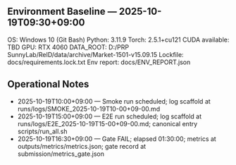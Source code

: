 ## Environment Baseline — 2025-10-19T09:30+09:00
OS: Windows 10 (Git Bash)
Python: 3.11.9
Torch: 2.5.1+cu121
CUDA available: TBD
GPU: RTX 4060
DATA_ROOT: D:/PRP SunnyLab/ReID/data/archive/Market-1501-v15.09.15
Lockfile: docs/requirements.lock.txt
Env report: docs/ENV_REPORT.json

## Operational Notes
- 2025-10-19T10:00+09:00 — Smoke run scheduled; log scaffold at runs/logs/SMOKE_2025-10-19T10-00+09-00.md
- 2025-10-19T15:00+09:00 — E2E run scheduled; log scaffold at runs/logs/E2E_2025-10-19T15-00+09-00.md; canonical entry scripts/run_all.sh
- 2025-10-19T16:30+09:00 — Gate FAIL; elapsed 01:30:00; metrics at outputs/metrics/metrics.json; gate record at submission/metrics_gate.json